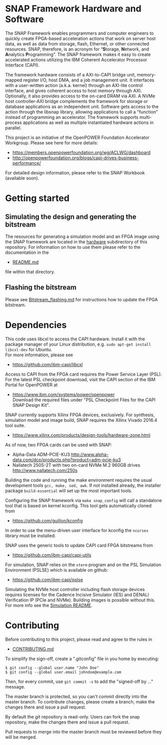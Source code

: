 # SNAP Framework Hardware and Software

The SNAP Framework enables programmers and computer engineers to quickly create FPGA-based acceleration actions that work on server host data, as well as data from storage, flash, Ethernet, or other connected resources.  SNAP, therefore, is an acronym for “**S**torage, **N**etwork, and **A**nalytics **P**rogramming”.
The SNAP framework makes it easy to create accelerated actions utilizing the IBM Coherent Accelerator Processor Interface (CAPI).

The framework hardware consists of a AXI-to-CAPI bridge unit, memory-mapped register I/O, host DMA, and a job management unit.
It interfaces with a user-written action (a.k.a. kernel) through an AXI-lite control interface, and gives coherent access to host memory through AXI. Optionally, it also provides access to the on-card DRAM via AXI.
A NVMe host controller-AXI bridge complements the framework for storage or database applications as an independent unit.
Software gets access to the action through the libsnap library, allowing applications to call a "function" instead of programming an accelerator.
The framework supports multi-process applications as well as multiple instantiated hardware actions in parallel.

This project is an initiative of the OpenPOWER Foundation Accelerator Workgroup.
Please see here for more details:
* https://members.openpowerfoundation.org/wg/ACLWG/dashboard
* http://openpowerfoundation.org/blogs/capi-drives-business-performance/

For detailed design information, please refer to the SNAP Workbook (available soon).

# Getting started

## Simulating the design and generating the bitstream

The resources for generating a simulation model and an FPGA image using the SNAP framework are located in the [hardware](hardware) subdirectory of this repository. For information on how to use them please refer to the documentation in the

* [README.md](hardware/README.md)

file within that directory.

## Flashing the bitstream

Please see [Bitstream_flashing.md](hardware/doc/Bitstream_flashing.md) for instructions how to update the FPGA bitstream.

# Dependencies

This code uses libcxl to access the CAPI hardware. Install it with the package manager of your Linux distribution, e.g. 
`sudo apt-get install libcxl-dev` for Ubuntu.  
For more information, please see
* https://github.com/ibm-capi/libcxl

Access to CAPI from the FPGA card requires the Power Service Layer (PSL). For the latest PSL checkpoint download, visit the CAPI section of the IBM Portal for OpenPOWER at
* https://www.ibm.com/systems/power/openpower  
Download the required files under "PSL Checkpoint Files for the CAPI SNAP Design Kit".

SNAP currently supports Xilinx FPGA devices, exclusively. For synthesis, simulation model and image build, SNAP requires the Xilinx Vivado 2016.4 tool suite.
* https://www.xilinx.com/products/design-tools/hardware-zone.html

As of now, two FPGA cards can be used with SNAP:
* Alpha-Data ADM-PCIE-KU3 http://www.alpha-data.com/dcp/products.php?product=adm-pcie-ku3
* Nallatech 250S-2T with two on-card NVMe M.2 960GB drives http://www.nallatech.com/250s

Building the code and running the make environment requires the usual development tools `gcc, make, sed, awk`. If not installed already, the installer package `build-essential` will set up the most important tools.

Configuring the SNAP framework via `make snap_config` will call a standalone tool that is based on kernel kconfig. This tool gets automatically cloned from
* https://github.com/guillon/kconfig

In order to use the menu-driven user interface for kconfig the `ncurses` library must be installed.

SNAP uses the generic tools to update CAPI card FPGA bitstreams from
* https://github.com/ibm-capi/capi-utils

For simulation, SNAP relies on the `xterm` program and on the PSL Simulation Environment (PSLSE) which is available on github:
* https://github.com/ibm-capi/pslse

Simulating the NVMe host controller including flash storage devices requires licenses for the Cadence Incisive Simulator (IES) and DENALI Verification IP (PCIe and NVMe). Building images is possible without this.
For more info see the [Simulation README](hardware/sim/README.md).

# Contributing

Before contributing to this project, please read and agree to the rules in
* [CONTRIBUTING.md](CONTRIBUTING.md)

To simplify the sign-off, create a ".gitconfig" file in you home by executing:
```
$ git config --global user.name "John Doe"
$ git config --global user.email johndoe@example.com
```
Then, for every commit, use `git commit -s` to add the "signed-off by ..." message.

The master branch is protected, so you can't commit directly into the master branch. To contribute changes, please create a branch, make the changes there and issue a pull request.

By default the git repository is read-only. Users can fork the snap repository, make the changes there and issue a pull request.

Pull requests to merge into the master branch must be reviewed before they will be merged.
